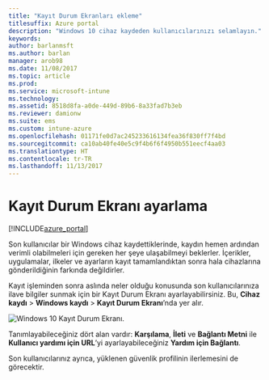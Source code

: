 ```yaml
---
title: "Kayıt Durum Ekranları ekleme"
titlesuffix: Azure portal
description: "Windows 10 cihaz kaydeden kullanıcılarınızı selamlayın."
keywords: 
author: barlanmsft
ms.author: barlan
manager: arob98
ms.date: 11/08/2017
ms.topic: article
ms.prod: 
ms.service: microsoft-intune
ms.technology: 
ms.assetid: 8518d8fa-a0de-449d-89b6-8a33fad7b3eb
ms.reviewer: damionw
ms.suite: ems
ms.custom: intune-azure
ms.openlocfilehash: 01171fe0d7ac245233616134fea36f830ff7f4bd
ms.sourcegitcommit: ca10ab40fe40e5c9f4b6f6f4950b551eecf4aa03
ms.translationtype: HT
ms.contentlocale: tr-TR
ms.lasthandoff: 11/13/2017
---
```

# <a name="set-up-an-enrollment-status-screen"></a>Kayıt Durum Ekranı ayarlama

[!INCLUDE[azure_portal](./includes/azure_portal.md)]

Son kullanıcılar bir Windows cihaz kaydettiklerinde, kaydın hemen ardından verimli olabilmeleri için gereken her şeye ulaşabilmeyi beklerler. İçerikler, uygulamalar, ilkeler ve ayarların kayıt tamamlandıktan sonra hala cihazlarına gönderildiğinin farkında değildirler.

Kayıt işleminden sonra aslında neler olduğu konusunda son kullanıcılarınıza ilave bilgiler sunmak için bir Kayıt Durum Ekranı ayarlayabilirsiniz. Bu, **Cihaz kaydı** > **Windows kaydı** > **Kayıt Durum Ekranı**’nda yer alır.

![Windows 10 Kayıt Durum Ekranı.](./media/win10-enrollment-status-admin-setup.png)

Tanımlayabileceğiniz dört alan vardır: **Karşılama**, **İleti** ve **Bağlantı Metni** ile **Kullanıcı yardımı için URL**’yi ayarlayabileceğiniz **Yardım için Bağlantı**.

Son kullanıcılarınız ayrıca, yüklenen güvenlik profilinin ilerlemesini de görecektir. 
